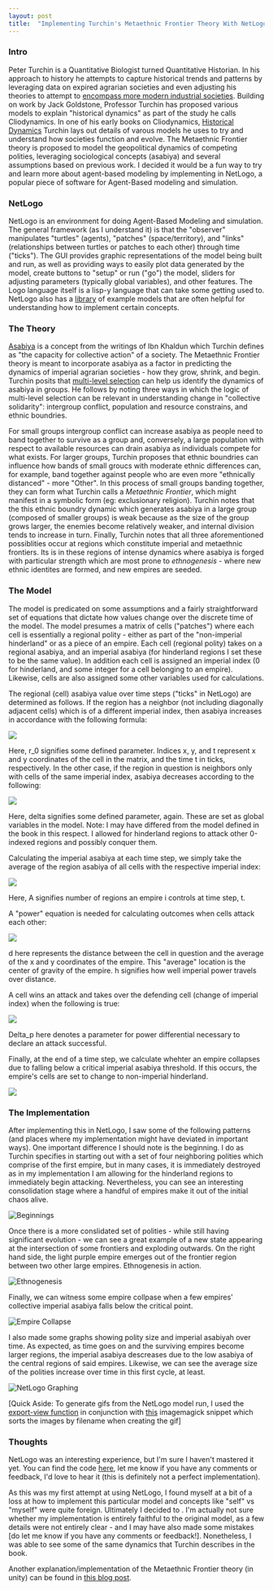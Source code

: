 ```yaml
---
layout: post
title:  "Implementing Turchin's Metaethnic Frontier Theory With NetLogo"
---
```


### Intro

Peter Turchin is a Quantitative Biologist turned Quantitative Historian. In his approach to history he attempts to capture historical trends and patterns by leveraging data on expired agrarian societies and even adjusting his theories to attempt to [encompass more modern industrial societies](https://amzn.to/2rXuoTc). Building on work by Jack Goldstone, Professor Turchin has proposed various models to explain "historical dynamics" as part of the study he calls Cliodynamics. In one of his early books on Cliodynamics, [Historical Dynamics](https://amzn.to/34R8saV) Turchin lays out details of varous models he uses to try and understand how societies function and evolve. The Metaethnic Frontier theory is proposed to model the geopolitical dynamics of competing polities, leveraging sociological concepts (asabiya) and several assumptions based on previous work. I decided it would be a fun way to try and learn more about agent-based modeling by implementing in NetLogo, a popular piece of software for Agent-Based modeling and simulation.

### NetLogo

NetLogo is an environment for doing Agent-Based Modeling and simulation. The general framework (as I understand it) is that the "observer" manipulates "turtles" (agents), "patches" (space/territory), and "links" (relationships between turtles or patches to each other) through time ("ticks"). The GUI provides graphic representations of the model being built and run, as well as providing ways to easily plot data generated by the model, create buttons to "setup" or run ("go") the model, sliders for adjusting parameters (typically global variables), and other features. The Logo language itself is a lisp-y language that can take some getting used to. NetLogo also has a [library](https://ccl.northwestern.edu/netlogo/models/) of example models that are often helpful for understanding how to implement certain concepts.


### The Theory

[Asabiya](https://en.wikipedia.org/?title=Asabiya&redirect=yes) is a concept from the writings of Ibn Khaldun which Turchin defines as "the capacity for collective action" of a society. The Metaethnic Frontier theory is meant to incorporate asabiya as a factor in predicting the dynamics of imperial agrarian societies - how they grow, shrink, and begin. Turchin posits that [multi-level selection](https://en.wikipedia.org/wiki/Group_selection#Multilevel_selection_theory) can help us identify the dynamics of asabiya in groups. He follows by noting three ways in which the logic of multi-level selection can be relevant in understanding change in "collective solidarity": intergroup conflict, population and resource constrains, and ethnic boundries. 

For small groups intergroup conflict can increase asabiya as people need to band together to survive as a group and, conversely, a large population with respect to available resources can drain asabiya as individuals compete for what exists. For larger groups, Turchin proposes that ethnic boundries can influence how bands of small groucs with moderate ethnic differences can, for example, band together against people who are even more "ethnically distanced" - more "Other". In this process of small groups banding together, they can form what Turchin calls a <em>Metaethnic Frontier</em>, which might manifest in a symbolic form (eg: exclusionary religion). Turchin notes that the this ethnic boundry dynamic which generates asabiya in a large group (composed of smaller groups) is weak because as the size of the group grows larger, the enemies become relatively weaker, and internal division tends to increase in turn. Finally, Turchin notes that all three aforementioned possiblities occur at regions which constitute imperial and metaethnic frontiers. Its is in these regions of intense dynamics where asabiya is forged with particular strength which are most prone to <em>ethnogenesis</em> - where new ethnic identites are formed, and new empires are seeded.

### The Model

The model is predicated on some assumptions and a fairly straightforward set of equations that dictate how values change over the discrete time of the model. The model presumes a matrix of cells ("patches") where each cell is essentially a regional polity - either as part of the "non-imperial hinderland" or as a piece of an empire. Each cell (regional polity) takes on a regional asabiya, and an imperial asabiya (for hinderland regions I set these to be the same value). In addition each cell is assigned an imperial index (0 for hinderland, and some integer for a cell belonging to an empire). Likewise, cells are also assigned some other variables used for calculations.

The regional (cell) asabiya value over time steps ("ticks" in NetLogo) are determined as follows. If the region has a neighbor (not including diagonally adjacent cells) which is of a different imperial index, then asabiya increases in accordance with the following formula:

<img src="https://latex.codecogs.com/png.latex?S_{x,y,t+1}=S_{x,y,t}+r_0S_{x,y,t}(1-S_{x,y,t}) " />

Here, r_0 signifies some defined parameter. Indices x, y, and t represent x and y coordinates of the cell in the matrix, and the time t in ticks, respectively. In the other case, if the region in question is neighbors only with cells of the same imperial index, asabiya decreases according to the following:

<img src="https://latex.codecogs.com/png.latex?S_{x,y,t+1}=S_{x,y,t}-$\delta$S_{x,y,t}" />

Here, delta signifies some defined parameter, again. These are set as global variables in the model. 
Note: I may have differed from the model defined in the book in this respect. I allowed for hinderland regions to attack other 0-indexed regions and possibly conquer them.


Calculating the imperial asabiya at each time step, we simply take the average of the region asabiya of all cells with the respective imperial index:

<img src="https://latex.codecogs.com/png.latex?\bar{S}_{i,t}=\dfrac{1}{A_{i,t}}\sum\limits_{\{x,y\}\in\ i}S_{x,y,t}" />

Here, A signifies number of regions an empire i controls at time step, t.

A "power" equation is needed for calculating outcomes when cells attack each other:

<img src="https://latex.codecogs.com/png.latex?P_{x,y,t}={A_{i,t}}\bar{S}_{i,t}\exp\[-d_{i,x,t}/h]" />

d here represents the distance between the cell in question and the average of the x and y coordinates of the empire. This "average" location is the center of gravity of the empire. h signifies how well imperial power travels over distance.

A cell wins an attack and takes over the defending cell (change of imperial index) when the following is true:

<img src="https://latex.codecogs.com/png.latex?P_{att}-P_{def}\textgreater{\Delta}_{p}" />

Delta_p here denotes a parameter for power differential necessary to declare an attack successful.

Finally, at the end of a time step, we calculate whehter an empire collapses due to falling below a critical imperial asabiya threshold. If this occurs, the empire's cells are set to change to non-imperial hinderland.

<img src="https://latex.codecogs.com/png.latex?\bar{S}_{i,t}\textgreater S_{crit}" />

### The Implementation 
After implementing this in NetLogo, I saw some of the following patterns (and places where my implementation might have deviated in important ways). One important difference I should note is the beginning. I do as Turchin specifies in starting out with a set of four neighboring polities which comprise of the first empire, but in many cases, it is immediately destroyed as in my implementation I am allowing for the hinderland regions to immediately begin attacking. Nevertheless, you can see an interesting consolidation stage where a handful of empires make it out of the initial chaos alive.

![Beginnings](/assets/first_phase.gif)

Once there is a more conslidated set of polities - while still having significant evolution - we can see a great example of a new state appearing at the intersection of some frontiers and exploding outwards. On the right hand side, the light purple empire emerges out of the frontier region between two other large empires. Ethnogenesis in action.

![Ethnogenesis](/assets/ethnogenesis.gif)

Finally, we can witness some empire collpase when a few empires' collective imperial asabiya falls below the critical point.

![Empire Collapse](/assets/collapse.gif)

I also made some graphs showing polity size and imperial asabiyah over time. As expected, as time goes on and the surviving empires become larger regions, the imperial asabiya descreases due to the low asabiya of the central regions of said empires. Likewise, we can see the average size of the polities increase over time in this first cycle, at least.

![NetLogo Graphing](/assets/netlogo_graphing.png)


[Quick Aside: To generate gifs from the NetLogo model run, I used the [export-view function](https://stackoverflow.com/a/26714353) in conjunction with [this](https://stackoverflow.com/a/54138795) imagemagick snippet which sorts the images by filename when creating the gif] 

### Thoughts

NetLogo was an interesting experience, but I'm sure I haven't mastered it yet. You can find the code [here](https://github.com/mbyim/turchin_metaethnic_frontier_theory), let me know if you have any comments or feedback, I'd love to hear it (this is definitely not a perfect implementation).

As this was my first attempt at using NetLogo, I found myself at a bit of a loss at how to implement this particular model and concepts like "self" vs "myself" were quite foreign. Ultimately I decided to . I'm actually not sure whether my implementation is entirely faithful to the original model, as a few details were not entirely clear - and I may have also made some mistakes [do let me know if you have any comments or feedback!]. Nonetheless, I was able to see some of the same dynamics that Turchin describes in the book.


Another explanation/implementation of the Metaethnic Frontier theory (in unity) can be found in [this blog post](https://www.paulkanyuk.com/cliodynamics).


